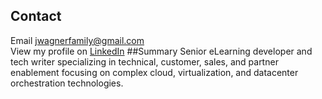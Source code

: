 ## Contact
Email jwagnerfamily@gmail.com<br>
View my profile on 
<a href="https://www.linkedin.com/in/jwagner6/" target="new">LinkedIn</a>
##Summary
Senior eLearning developer and tech writer specializing in technical, customer, sales, and partner enablement focusing on complex cloud, virtualization, and datacenter orchestration technologies.
